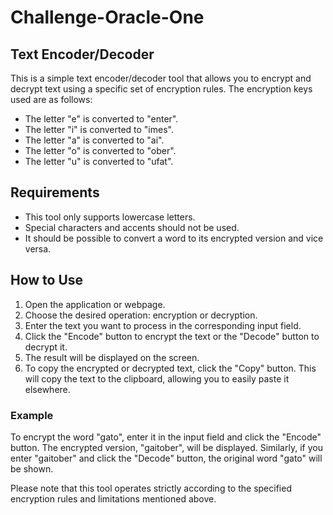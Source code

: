 # Challenge-Oracle-One

## Text Encoder/Decoder

This is a simple text encoder/decoder tool that allows you to encrypt and decrypt text using a specific set of encryption rules. The encryption keys used are as follows:

- The letter "e" is converted to "enter".
- The letter "i" is converted to "imes".
- The letter "a" is converted to "ai".
- The letter "o" is converted to "ober".
- The letter "u" is converted to "ufat".

## Requirements

- This tool only supports lowercase letters.
- Special characters and accents should not be used.
- It should be possible to convert a word to its encrypted version and vice versa.

## How to Use

1. Open the application or webpage.
2. Choose the desired operation: encryption or decryption.
3. Enter the text you want to process in the corresponding input field.
4. Click the "Encode" button to encrypt the text or the "Decode" button to decrypt it.
5. The result will be displayed on the screen.
6. To copy the encrypted or decrypted text, click the "Copy" button. This will copy the text to the clipboard, allowing you to easily paste it elsewhere.

### Example

To encrypt the word "gato", enter it in the input field and click the "Encode" button. The encrypted version, "gaitober", will be displayed. Similarly, if you enter "gaitober" and click the "Decode" button, the original word "gato" will be shown.

Please note that this tool operates strictly according to the specified encryption rules and limitations mentioned above.
